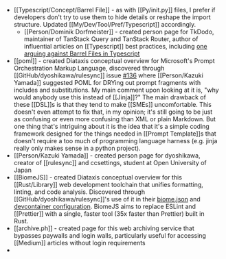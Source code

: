 - [[Typescript/Concept/Barrel File]] - as with [[Py/init.py]] files, I prefer if developers don't try to use them to hide details or reshape the import structure. Updated [[My/Dev/Tool/Pref/Typescript]] accordingly.
	- [[Person/Dominik Dorfmeister]] - created person page for TkDodo, maintainer of TanStack Query and TanStack Router, author of influential articles on [[Typescript]] best practices, including [one arguing against Barrel Files in Typescript](https://tkdodo.eu/blog/please-stop-using-barrel-files)
- [[poml]] - created Diataxis conceptual overview for Microsoft's Prompt Orchestration Markup Language, discovered through [[GitHub/dyoshikawa/rulesync]] issue [#136](https://github.com/dyoshikawa/rulesync/issues/136) where [[Person/Kazuki Yamada]] suggested POML for DRYing out prompt fragments with includes and substitutions. My main comment upon looking at it is, "why would anybody use this instead of [[Jinja]]?" The main drawback of these [[DSL]]s is that they tend to make [[SMEs]] uncomfortable. This doesn't even attempt to fix that, in my opinion; it's still going to be just as confusing or even more confusing than XML or plain Markdown. But one thing that's intriguing about it is the idea that it's a simple coding framework designed for the things needed in [[Prompt Template]]s that doesn't require a too much of programming language harness (e.g. jinja really only makes sense in a python project).
- [[Person/Kazuki Yamada]] - created person page for dyoshikawa, creator of [[rulesync]] and ccsettings, student at Open University of Japan
- [[BiomeJS]] - created Diataxis conceptual overview for this [[Rust/Library]] web development toolchain that unifies formatting, linting, and code analysis. Discovered through [[GitHub/dyoshikawa/rulesync]]'s use of it in their [biome.json](https://github.com/dyoshikawa/rulesync/blob/main/biome.json) and [devcontainer configuration](https://github.com/dyoshikawa/rulesync/blob/main/.devcontainer/devcontainer.json#L16). BiomeJS aims to replace ESLint and [[Prettier]] with a single, faster tool (35x faster than Prettier) built in Rust.
- [[archive.ph]] - created page for this web archiving service that bypasses paywalls and login walls, particularly useful for accessing [[Medium]] articles without login requirements
-
